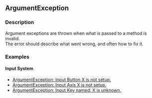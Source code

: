 ## ArgumentException
### Description
Argument exceptions are thrown when what is passed to a method is invalid.  
The error should describe what went wrong, and often how to fix it.  

### Examples
#### Input System
- [ArgumentException: Input Button X is not setup.](../../Input/Built-In%20Input/Input%20Manager.md)
- [ArgumentException: Input Axis X is not setup.](../../Input/Built-In%20Input/Input%20Manager.md)
- [ArgumentException: Input Key named: X is unknown.](../../Input/Built-In%20Input/Key%20Conventions.md)